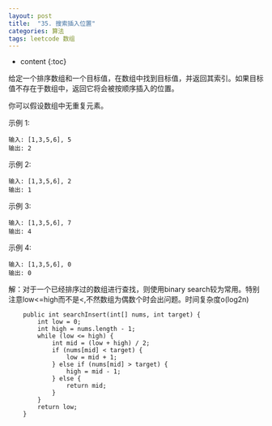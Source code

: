 ```yaml
---
layout: post
title:  "35. 搜索插入位置"
categories: 算法
tags: leetcode 数组
---
```


* content
{:toc}


给定一个排序数组和一个目标值，在数组中找到目标值，并返回其索引。如果目标值不存在于数组中，返回它将会被按顺序插入的位置。

你可以假设数组中无重复元素。

示例 1:

```
输入: [1,3,5,6], 5
输出: 2
```
<!--more-->

示例 2:

```
输入: [1,3,5,6], 2
输出: 1
```

示例 3:

```
输入: [1,3,5,6], 7
输出: 4
```

示例 4:

```
输入: [1,3,5,6], 0
输出: 0
```

解：对于一个已经排序过的数组进行查找，则使用binary search较为常用。特别注意low<=high而不是<,不然数组为偶数个时会出问题。时间复杂度o(log2n)

```
    public int searchInsert(int[] nums, int target) {
        int low = 0;
        int high = nums.length - 1;
        while (low <= high) {
            int mid = (low + high) / 2;
            if (nums[mid] < target) {
                low = mid + 1;
            } else if (nums[mid] > target) {
                high = mid - 1;
            } else {
                return mid;
            }
        }
        return low;
    }
```